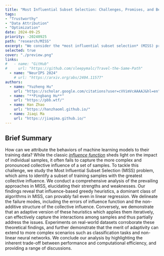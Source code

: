 ```yaml
---
title: "Most Influential Subset Selection: Challenges, Promises, and Beyond"
tags:
- "Trustworthy"
- "Data Attribution"
- "Optimization"
date: 2024-09-25
priority: -20240925
path: "research/MISS"
excerpt: "We consider the *most influential subset selection* (MISS) problem and identify various failure modes of the greedy-based algorithm used by the community, and prove that being \"adaptive\" helps in a non-obvious way."
selected: true
cover: "./preview.png"
links:
#   - name: "GitHub"
#     url: "https://github.com/sleepymalc/Travel-the-Same-Path"
  - name: "NeurIPS 2024"
    # url: "https://arxiv.org/abs/2404.11577"
authors:
  - name: "Yuzheng Hu"
    url: "https://scholar.google.com/citations?user=cVVimVcAAAAJ&hl=en"
  - name: "**Pingbang Hu**"
    url: "https://pbb.wtf/"
  - name: Han Zhao
    url: "https://hanzhaoml.github.io/"
  - name: Jiaqi Ma
    url: "https://jiaqima.github.io/"
---
```


## Brief Summary

How can we attribute the behaviors of machine learning models to their training data? While the classic [*influence function*](https://arxiv.org/abs/1703.04730) sheds light on the impact of individual samples, it often fails to capture the more complex and pronounced collective influence of a set of samples. To tackle this challenge, we study the Most Influential Subset Selection (MISS) problem, which aims to identify a subset of training samples with the greatest collective influence. We conduct a comprehensive analysis of the prevailing approaches in MISS, elucidating their strengths and weaknesses. Our findings reveal that influence-based greedy heuristics, a dominant class of algorithms in MISS, can provably fail even in linear regression. We delineate the failure modes, including the errors of influence function and the non-additive structure of the collective influence. Conversely, we demonstrate that an adaptive version of these heuristics which applies them iteratively, can effectively capture the interactions among samples and thus partially address the issues. Experiments on real-world datasets corroborate these theoretical findings, and further demonstrate that the merit of adaptivity can extend to more complex scenarios such as classification tasks and non-linear neural networks. We conclude our analysis by highlighting the inherent trade-off between performance and computational efficiency, and providing a range of discussions.
